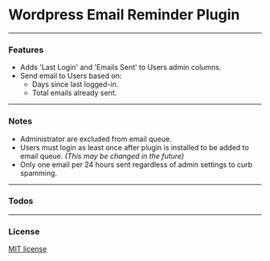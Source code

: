 # Wordpress Email Reminder Plugin

---

### Features

- Adds 'Last Login' and 'Emails Sent' to Users admin columns.
- Send email to Users based on:
    - Days since last logged-in.
    - Total emails already sent.

---

### Notes

- Administrator are excluded from email queue.
- Users must login as least once after plugin is installed to be added to email queue. *(This may be changed in the future)*
- Only one email per 24 hours sent regardless of admin settings to curb spamming.

---

### Todos

---

### License
[MIT license](https://opensource.org/licenses/MIT)
